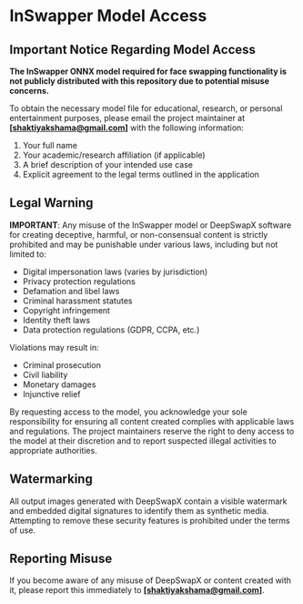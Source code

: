 # InSwapper Model Access

## Important Notice Regarding Model Access

**The InSwapper ONNX model required for face swapping functionality is not publicly distributed with this repository due to potential misuse concerns.**

To obtain the necessary model file for educational, research, or personal entertainment purposes, please email the project maintainer at **[shaktiyakshama@gmail.com]** with the following information:
1. Your full name
2. Your academic/research affiliation (if applicable)
3. A brief description of your intended use case
4. Explicit agreement to the legal terms outlined in the application

## Legal Warning

**IMPORTANT**: Any misuse of the InSwapper model or DeepSwapX software for creating deceptive, harmful, or non-consensual content is strictly prohibited and may be punishable under various laws, including but not limited to:

- Digital impersonation laws (varies by jurisdiction)
- Privacy protection regulations
- Defamation and libel laws
- Criminal harassment statutes
- Copyright infringement
- Identity theft laws
- Data protection regulations (GDPR, CCPA, etc.)

Violations may result in:
- Criminal prosecution
- Civil liability
- Monetary damages
- Injunctive relief

By requesting access to the model, you acknowledge your sole responsibility for ensuring all content created complies with applicable laws and regulations. The project maintainers reserve the right to deny access to the model at their discretion and to report suspected illegal activities to appropriate authorities.

## Watermarking

All output images generated with DeepSwapX contain a visible watermark and embedded digital signatures to identify them as synthetic media. Attempting to remove these security features is prohibited under the terms of use.

## Reporting Misuse

If you become aware of any misuse of DeepSwapX or content created with it, please report this immediately to **[shaktiyakshama@gmail.com]**.
